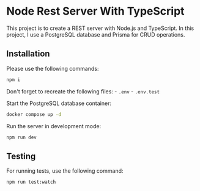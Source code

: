 # Node Rest Server With TypeScript

This project is to create a REST server with Node.js and TypeScript. In this project, I use a PostgreSQL database and Prisma for CRUD operations.

## Installation

Please use the following commands:

```bash
npm i
```

Don't forget to recreate the following files:
    - `.env`
    - `.env.test`

Start the PostgreSQL database container:

```bash
docker compose up -d
```

Run the server in development mode:

```bash
npm run dev
```

## Testing

For running tests, use the following command:
```bash
npm run test:watch
```
